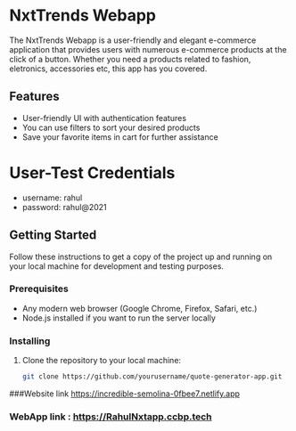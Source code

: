 # NxtTrends Webapp

The NxtTrends Webapp is a user-friendly and elegant e-commerce application that provides users with numerous e-commerce products at the click of a button. Whether you need a products related to fashion, eletronics, accessories etc, this app has you covered.

## Features

- User-friendly UI with authentication features
- You can use filters to sort your desired products
- Save your favorite items in cart for further assistance

# User-Test Credentials
- username: rahul
- password: rahul@2021

## Getting Started

Follow these instructions to get a copy of the project up and running on your local machine for development and testing purposes.

### Prerequisites

- Any modern web browser (Google Chrome, Firefox, Safari, etc.)
- Node.js installed if you want to run the server locally

### Installing

1. Clone the repository to your local machine:
   ```sh
   git clone https://github.com/yourusername/quote-generator-app.git

 ###Website link 
 https://incredible-semolina-0fbee7.netlify.app

### WebApp link : https://RahulNxtapp.ccbp.tech
